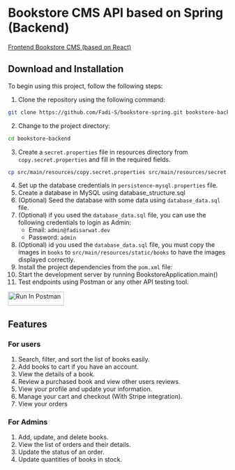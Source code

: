 # Bookstore CMS API based on Spring (Backend)

[Frontend Bookstore CMS (based on React)](https://github.com/Fadi-S/bookstore-react.git)

## Download and Installation

To begin using this project, follow the following steps:

1. Clone the repository using the following command:
```bash
git clone https://github.com/Fadi-S/bookstore-spring.git bookstore-backend
```
2. Change to the project directory:
```bash
cd bookstore-backend
```
3. Create a `secret.properties` file in resources directory from `copy.secret.properties` and fill in the required fields.
```bash
cp src/main/resources/copy.secret.properties src/main/resources/secret.properties
```
4. Set up the database credentials in `persistence-mysql.properties` file.
5. Create a database in MySQL using database_structure.sql
6. (Optional) Seed the database with some data using `database_data.sql` file.
7. (Optional) if you used the `database_data.sql` file, you can use the following credentials to login as Admin:
    - Email: `admin@fadisarwat.dev`
    - Password: `admin`
8. (Optional) id you used the `database_data.sql` file, you must copy the images in `books` to `src/main/resources/static/books` to have the images displayed correctly.
7. Install the project dependencies from the `pom.xml` file:
8. Start the development server by running BookstoreApplication.main()
9. Test endpoints using Postman or any other API testing tool.

[<img src="https://run.pstmn.io/button.svg" alt="Run In Postman" style="width: 128px; height: 32px;">](https://god.gw.postman.com/run-collection/16240348-020f088e-2597-4c07-b585-6d9f95c030eb?action=collection%2Ffork&source=rip_markdown&collection-url=entityId%3D16240348-020f088e-2597-4c07-b585-6d9f95c030eb%26entityType%3Dcollection%26workspaceId%3D7ca6c65b-5633-412b-87f8-b3154eac67c4)


## Features
### For users
1. Search, filter, and sort the list of books easily.
2. Add books to cart if you have an account.
3. View the details of a book.
4. Review a purchased book and view other users reviews.
5. View your profile and update your information.
6. Manage your cart and checkout (With Stripe integration).
7. View your orders

### For Admins
1. Add, update, and delete books.
2. View the list of orders and their details.
3. Update the status of an order.
4. Update quantities of books in stock.